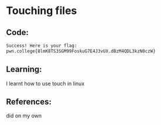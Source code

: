 # Touching files
## Code:
```bash
Success! Here is your flag:
pwn.college{8lmK8TS3SGM99FoskuG7E4J3vUX.dBzM4QDL3kzN0czW}
```
## Learning:
 I learnt how to use touch in linux
## References:
 did on my own
